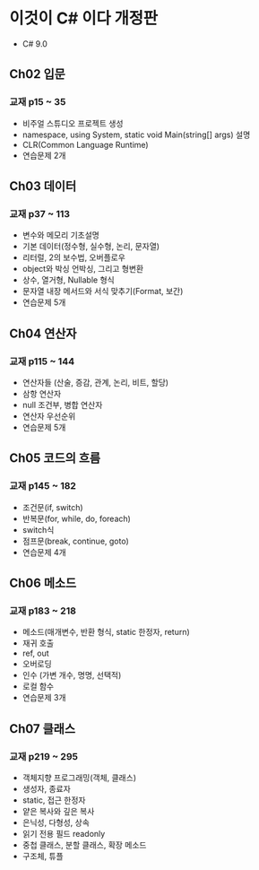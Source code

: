 # 이것이 C# 이다 개정판
  - C# 9.0

## Ch02 입문
### 교재 p15 ~ 35
  - 비주얼 스튜디오 프로젝트 생성
  - namespace, using System, static void Main(string[] args) 설명
  - CLR(Common Language Runtime)
  - 연습문제 2개


## Ch03 데이터
### 교재 p37 ~ 113
  - 변수와 메모리 기초설명
  - 기본 데이터(정수형, 실수형, 논리, 문자열)
  - 리터럴, 2의 보수법, 오버플로우
  - object와 박싱 언박싱, 그리고 형변환
  - 상수, 열거형, Nullable 형식
  - 문자열 내장 메서드와 서식 맞추기(Format, 보간)
  - 연습문제 5개


## Ch04 연산자
### 교재 p115 ~ 144
  - 연산자들 (산술, 증감, 관계, 논리, 비트, 할당)
  - 삼항 연산자
  - null 조건부, 병합 연산자
  - 연산자 우선순위
  - 연습문제 5개


## Ch05 코드의 흐름
### 교재 p145 ~ 182
  - 조건문(if, switch)
  - 반복문(for, while, do, foreach)
  - switch식
  - 점프문(break, continue, goto)
  - 연습문제 4개


## Ch06 메소드
### 교재 p183 ~ 218
  - 메소드(매개변수, 반환 형식, static 한정자, return)
  - 재귀 호출
  - ref, out
  - 오버로딩
  - 인수 (가변 개수, 명명, 선택적)
  - 로컬 함수
  - 연습문제 3개


## Ch07 클래스
### 교재 p219 ~ 295
  - 객체지향 프로그래밍(객체, 클래스)
  - 생성자, 종료자
  - static, 접근 한정자
  - 얕은 복사와 깊은 복사
  - 은닉성, 다형성, 상속
  - 읽기 전용 필드 readonly
  - 중첩 클래스, 분할 클래스, 확장 메소드
  - 구조체, 튜플